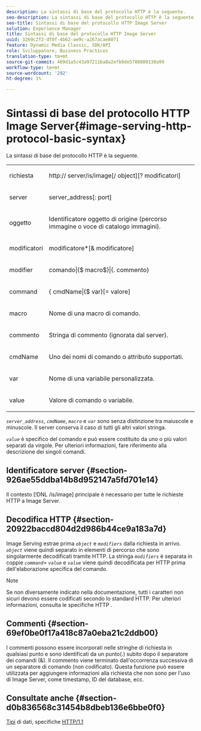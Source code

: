 ```yaml
---
description: La sintassi di base del protocollo HTTP è la seguente.
seo-description: La sintassi di base del protocollo HTTP è la seguente.
seo-title: Sintassi di base del protocollo HTTP Image Server
solution: Experience Manager
title: Sintassi di base del protocollo HTTP Image Server
uuid: 3269c2f2-df0f-4b62-ae9c-a267acae8071
feature: Dynamic Media Classic, SDK/API
role: Sviluppatore, Business Practices
translation-type: tm+mt
source-git-commit: 469d1a5c43a972116a8a2efb0de5708800130a99
workflow-type: tm+mt
source-wordcount: '292'
ht-degree: 1%

---
```



# Sintassi di base del protocollo HTTP Image Server{#image-serving-http-protocol-basic-syntax}

La sintassi di base del protocollo HTTP è la seguente.

<table id="simpletable_854C20D4C42247B99D9F123543C17E7C"> 
 <tr class="strow"> 
  <td class="stentry"> <p><span class="codeph"> <span class="varname"> richiesta</span> </span> </p> </td> 
  <td class="stentry"> <p> <span class="filepath">http://<span class="varname"> server</span>/is/image[/<span class="varname"> object</span>][?<span class="varname"> modificatori</span>]</span> </p> </td> 
 </tr> 
 <tr class="strow"> 
  <td class="stentry"> <p><span class="codeph"> <span class="varname"> server  </span> </span> </p></td> 
  <td class="stentry"> <p> <span class="codeph"> <span class="varname"> server_address</span>[:<span class="varname"> port</span>]</span> </p> </td> 
 </tr> 
 <tr class="strow"> 
  <td class="stentry"> <p><span class="codeph"> <span class="varname"> oggetto</span> </span> </p></td> 
  <td class="stentry"> <p>Identificatore oggetto di origine (percorso immagine o voce di catalogo immagini). </p> </td> 
 </tr> 
 <tr class="strow"> 
  <td class="stentry"> <p><span class="codeph"> <span class="varname"> modificatori</span> </span> </p></td> 
  <td class="stentry"> <p><span class="codeph"> <span class="varname"> modificatore</span>*[&amp;<span class="varname"> modificatore</span>]</span> </p> </td> 
 </tr> 
 <tr class="strow"> 
  <td class="stentry"> <p><span class="codeph"> <span class="varname"> modifier</span> </span> </p></td> 
  <td class="stentry"> <p><span class="codeph">comando|{$<span class="varname"> macro</span>$}|{.<span class="varname"> commento</span>}</span> </p></td> 
 </tr> 
 <tr class="strow"> 
  <td class="stentry"> <p><span class="codeph"> <span class="varname"> command</span> </span> </p> </td> 
  <td class="stentry"> <p>{<span class="varname"> cmdName</span>|{$<span class="varname"> var</span>}[=<span class="varname"> valore</span>] </p></td> 
 </tr> 
 <tr class="strow"> 
  <td class="stentry"> <p><span class="codeph"> <span class="varname"> macro</span> </span> </p> </td> 
  <td class="stentry"> <p>Nome di una macro di comando. </p></td> 
 </tr> 
 <tr class="strow"> 
  <td class="stentry"> <p><span class="codeph"> <span class="varname"> commento</span> </span> </p></td> 
  <td class="stentry"> <p>Stringa di commento (ignorata dal server). </p></td> 
 </tr> 
 <tr class="strow"> 
  <td class="stentry"> <p><span class="codeph"> <span class="varname"> cmdName</span> </span> </p></td> 
  <td class="stentry"> <p>Uno dei nomi di comando o attributo supportati. </p></td> 
 </tr> 
 <tr class="strow"> 
  <td class="stentry"> <p><span class="codeph"> <span class="varname"> var</span> </span> </p> </td> 
  <td class="stentry"> <p>Nome di una variabile personalizzata. </p></td> 
 </tr> 
 <tr class="strow"> 
  <td class="stentry"> <p><span class="codeph"> <span class="varname"> value</span> </span> </p></td> 
  <td class="stentry"> <p>Valore di comando o variabile. </p></td> 
 </tr> 
</table>

*`server_address`*,  *`cmdName`*,  *`macro`* e  *`var`* sono senza distinzione tra maiuscole e minuscole. Il server conserva il caso di tutti gli altri valori stringa.

*`value`* è specifico del comando e può essere costituito da uno o più valori separati da virgole. Per ulteriori informazioni, fare riferimento alla descrizione dei singoli comandi.

## Identificatore server {#section-926ae55ddba14b8d952147a5fd701e14}

Il contesto [!DNL /is/image] principale è necessario per tutte le richieste HTTP a Image Server.

## Decodifica HTTP {#section-20922baccd804d2d986b44ce9a183a7d}

Image Serving estrae prima *`object`* e *`modifiers`* dalla richiesta in arrivo. *`object`* viene quindi separato in elementi di percorso che sono singolarmente decodificati tramite HTTP. La stringa *`modifiers`* è separata in coppie *`command`*= *`value`* e *`value`* viene quindi decodificata per HTTP prima dell&#39;elaborazione specifica del comando.

>[!NOTE]
>
>Se non diversamente indicato nella documentazione, tutti i caratteri non sicuri devono essere codificati secondo lo standard HTTP. Per ulteriori informazioni, consulta le specifiche HTTP .

## Commenti {#section-69ef0be0f17a418c87a0eba21c2ddb00}

I commenti possono essere incorporati nelle stringhe di richiesta in qualsiasi punto e sono identificati da un punto(.) subito dopo il separatore dei comandi (&amp;). Il commento viene terminato dall&#39;occorrenza successiva di un separatore di comando (non codificato). Questa funzione può essere utilizzata per aggiungere informazioni alla richiesta che non sono per l&#39;uso di Image Server, come timestamp, ID del database, ecc.

## Consultate anche {#section-d0b836568c31454b8dbeb136e6bbe0f0}

[Tipi](../../../../../is-api/http-ref/image-serving-api-ref/c-http-protocol-reference/c-data-types/c-data-types.md#concept-49455c12df954bb5919cdd8d5ccc85fa) di dati, specifiche  [HTTP/1.1](http://www.w3.org/Protocols/rfc2616/rfc2616.html)
